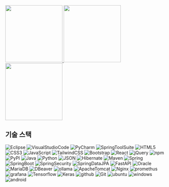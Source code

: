 <!--
**Dayoon07/Dayoon07** is a ✨ _special_ ✨ repository because its `README.md` (this file) appears on your GitHub profile.

Here are some ideas to get you started:

- 🔭 I’m currently working on ...
- 🌱 I’m currently learning ...
- 👯 I’m looking to collaborate on ...
- 🤔 I’m looking for help with ...
- 💬 Ask me about ...
- 📫 How to reach me: ...
- 😄 Pronouns: ...
- ⚡ Fun fact: ...
-->

<a href="https://github-readme-stats.vercel.app/api?username=dayoon07&show_icons=true&theme=default" target="_blank">
  <img src="https://github-readme-stats.vercel.app/api?username=dayoon07&show_icons=true&theme=default" height="180" />
</a>
<a href="https://github-readme-stats.vercel.app/api/top-langs/?username=dayoon07&layout=compact&theme=default">
  <img src="https://github-readme-stats.vercel.app/api/top-langs/?username=dayoon07&layout=compact&theme=default" height="180" />
</a>

<img src="https://streak-stats.demolab.com?user=dayoon07&hide_border=true&border_radius=0&locale=ko&short_numbers=true" height="180" />

<br />

## 기술 스택
![Eclipse](https://img.shields.io/badge/Eclipse-2C2255?style=for-the-badge&logo=eclipse&logoColor=white)
![VisualStudioCode](https://custom-icon-badges.demolab.com/badge/Visual%20Studio%20Code-0078d7?style=for-the-badge&logo=vsc&logoColor=white)
![PyCharm](https://img.shields.io/badge/PyCharm-000000?style=for-the-badge&logo=PyCharm&logoColor=white)
![SpringToolSuite](https://img.shields.io/badge/Spring%20Tool%20Suite%20-6DB33F?style=for-the-badge&logo=eclipse&logoColor=white)
![HTML5](https://img.shields.io/badge/html5-%23E34F26.svg?style=for-the-badge&logo=html5&logoColor=white)
![CSS3](https://img.shields.io/badge/css3-%231572B6.svg?style=for-the-badge&logo=css3&logoColor=white)
![JavaScript](https://img.shields.io/badge/JavaScript-F7DF1E?style=for-the-badge&logo=javascript&logoColor=white)
![TailwindCSS](https://img.shields.io/badge/tailwind%20css-%2338B2AC.svg?style=for-the-badge&logo=tailwind-css&logoColor=white)
![Bootstrap](https://img.shields.io/badge/bootstrap-%238511FA.svg?style=for-the-badge&logo=bootstrap&logoColor=white)
![React](https://img.shields.io/badge/React-%2320232a?style=for-the-badge&logo=react&logoColor=%2361DAFB)
![jQuery](https://img.shields.io/badge/jQuery-0769AD?style=for-the-badge&logo=jquery&logoColor=fff)
![npm](https://img.shields.io/badge/npm-CB3837?style=for-the-badge&logo=npm&logoColor=fff)
![PyPI](https://img.shields.io/badge/PyPI-3775A9?style=for-the-badge&logo=pypi&logoColor=fff)
![Java](https://dayoon07.github.io/img/Java-007396.svg)
![Python](https://img.shields.io/badge/Python-3776AB?style=for-the-badge&logo=python&logoColor=fff)
![JSON](https://img.shields.io/badge/JSON-000?style=for-the-badge&logo=json&logoColor=fff)
![Hibernate](https://img.shields.io/badge/Hibernate-59666C?style=for-the-badge&logo=hibernate&logoColor=fff)
![Maven](https://img.shields.io/badge/MAVEN-000000?style=for-the-badge&logo=apachemaven&logoColor=blue)
![Spring](https://img.shields.io/badge/Spring-6DB33F?style=for-the-badge&logo=spring&logoColor=white)
![SpringBoot](https://img.shields.io/badge/Spring%20Boot-6DB33F?style=for-the-badge&logo=springboot&logoColor=fff)
![SpringSecurity](https://img.shields.io/badge/Spring%20Security-6DB33F?style=for-the-badge&logo=springsecurity&logoColor=white)
![SpringDataJPA](https://img.shields.io/badge/Spring_data_jpa-6DB33F?style=for-the-badge&logo=SpringSecurity&logoColor=white)
![FastAPI](https://img.shields.io/badge/FastAPI-009485?style=for-the-badge&logo=fastapi&logoColor=white)
![Oracle](https://custom-icon-badges.demolab.com/badge/Oracle-F80000?style=for-the-badge&logo=oracle&logoColor=fff)
![MariaDB](https://img.shields.io/badge/Maria-003545?style=for-the-badge&logo=mariadb&logoColor=white)
![DBeaver](https://img.shields.io/badge/dbeaver-382923?style=for-the-badge&logo=dbeaver&logoColor=white)
![ollama](https://img.shields.io/badge/-Ollama-000000?style=for-the-badge&logo=ollama&logoColor=white)
![ApacheTomcat](https://img.shields.io/badge/Apache%20Tomcat-F8DC75?style=for-the-badge&logo=apachetomcat&logoColor=black)
![Nginx](https://img.shields.io/badge/Nginx-009639?logo=nginx&logoColor=white&style=for-the-badge)
![promethus](https://img.shields.io/badge/Prometheus-black?style=for-the-badge&logo=prometheus)
![grafana](https://img.shields.io/badge/Grafana-F2F4F9?style=for-the-badge&logo=grafana&logoColor=orange)
![Tensorflow](https://img.shields.io/badge/TensorFlow-FF6F00?style=for-the-badge&logo=tensorflow&logoColor=white)
![Keras](https://img.shields.io/badge/Keras-FF0000?style=for-the-badge&logo=keras&logoColor=white)
![github](https://img.shields.io/badge/Github-black?style=for-the-badge&logo=Github&logoColor=white)
![Git](https://img.shields.io/badge/Git-F05032?style=for-the-badge&logo=Git&logoColor=white)
![ubuntu](https://img.shields.io/badge/Ubuntu-E95420?style=for-the-badge&logo=Ubuntu&logoColor=white)
![windows](https://custom-icon-badges.demolab.com/badge/Windows-0078D6?style=for-the-badge&logo=windows11&logoColor=white)
![android](https://img.shields.io/badge/Android-3DDC84?style=for-the-badge&logo=android&logoColor=white)
